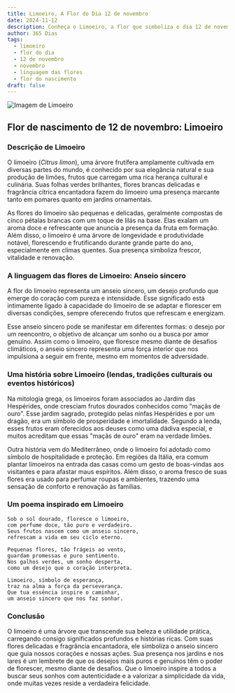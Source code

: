 ```yaml
---
title: Limoeiro, A Flor do Dia 12 de novembro
date: 2024-11-12
description: Conheça o Limoeiro, a flor que simboliza o dia 12 de novembro e seu significado 'Anseio sincero'. Explore a beleza e o simbolismo desta flor encantadora.
author: 365 Dias
tags:
  - limoeiro
  - flor do dia
  - 12 de novembro
  - novembro
  - linguagem das flores
  - flor do nascimento
draft: false
---
```


![Imagem de Limoeiro](https://cdn.pixabay.com/photo/2016/04/17/14/28/lemon-blossom-1334788_1280.jpg#center)

## Flor de nascimento de 12 de novembro: Limoeiro

### Descrição de Limoeiro

O limoeiro (_Citrus limon_), uma árvore frutífera amplamente cultivada em diversas partes do mundo, é conhecido por sua elegância natural e sua produção de limões, frutos que carregam uma rica herança cultural e culinária. Suas folhas verdes brilhantes, flores brancas delicadas e fragrância cítrica encantadora fazem do limoeiro uma presença marcante tanto em pomares quanto em jardins ornamentais.

As flores do limoeiro são pequenas e delicadas, geralmente compostas de cinco pétalas brancas com um toque de lilás na base. Elas exalam um aroma doce e refrescante que anuncia a presença da fruta em formação. Além disso, o limoeiro é uma árvore de longevidade e produtividade notável, florescendo e frutificando durante grande parte do ano, especialmente em climas quentes. Sua presença simboliza frescor, vitalidade e renovação.

### A linguagem das flores de Limoeiro: Anseio sincero

A flor do limoeiro representa um anseio sincero, um desejo profundo que emerge do coração com pureza e intensidade. Esse significado está intimamente ligado à capacidade do limoeiro de se adaptar e florescer em diversas condições, sempre oferecendo frutos que refrescam e energizam.

Esse anseio sincero pode se manifestar em diferentes formas: o desejo por um reencontro, o objetivo de alcançar um sonho ou a busca por amor genuíno. Assim como o limoeiro, que floresce mesmo diante de desafios climáticos, o anseio sincero representa uma força interior que nos impulsiona a seguir em frente, mesmo em momentos de adversidade.

### Uma história sobre Limoeiro (lendas, tradições culturais ou eventos históricos)

Na mitologia grega, os limoeiros foram associados ao Jardim das Hespérides, onde cresciam frutos dourados conhecidos como "maçãs de ouro". Esse jardim sagrado, protegido pelas ninfas Hespérides e por um dragão, era um símbolo de prosperidade e imortalidade. Segundo a lenda, esses frutos eram oferecidos aos deuses como uma dádiva especial, e muitos acreditam que essas "maçãs de ouro" eram na verdade limões.

Outra história vem do Mediterrâneo, onde o limoeiro foi adotado como símbolo de hospitalidade e proteção. Em regiões da Itália, era comum plantar limoeiros na entrada das casas como um gesto de boas-vindas aos visitantes e para afastar maus espíritos. Além disso, o aroma fresco de suas flores era usado para perfumar roupas e ambientes, trazendo uma sensação de conforto e renovação às famílias.

### Um poema inspirado em Limoeiro

```
Sob o sol dourado, floresce o limoeiro,  
com perfume doce, tão puro e verdadeiro.  
Seus frutos nascem como um anseio sincero,  
refrescam a vida em seu ciclo eterno.  

Pequenas flores, tão frágeis ao vento,  
guardam promessas e puro sentimento.  
Nos galhos verdes, um sonho desperta,  
como um desejo que o coração interpreta.  

Limoeiro, símbolo de esperança,  
traz na alma a força da perseverança.  
Que tua essência inspire o caminhar,  
um anseio sincero que nos faz sonhar.  
```

### Conclusão

O limoeiro é uma árvore que transcende sua beleza e utilidade prática, carregando consigo significados profundos e histórias ricas. Com suas flores delicadas e fragrância encantadora, ele simboliza o anseio sincero que guia nossos corações e nossas ações. Sua presença nos jardins e nos lares é um lembrete de que os desejos mais puros e genuínos têm o poder de florescer, mesmo diante de desafios. Que o limoeiro inspire a todos a buscar seus sonhos com autenticidade e a valorizar a simplicidade da vida, onde muitas vezes reside a verdadeira felicidade.